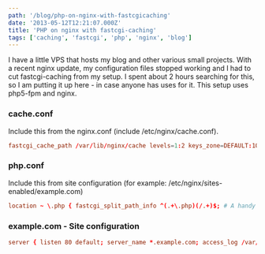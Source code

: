 ```yaml
---
path: '/blog/php-on-nginx-with-fastcgicaching'
date: '2013-05-12T12:21:07.000Z'
title: 'PHP on nginx with fastcgi-caching'
tags: ['caching', 'fastcgi', 'php', 'nginx', 'blog']
---
```


I have a little VPS that hosts my blog and other various small projects. With a recent nginx update, my configuration files stopped working and I had to cut fastcgi-caching from my setup. I spent about 2 hours searching for this, so I am putting it up here - in case anyone has uses for it. This setup uses php5-fpm and nginx.

### cache.conf

Include this from the nginx.conf (include /etc/nginx/cache.conf).

```conf
fastcgi_cache_path /var/lib/nginx/cache levels=1:2 keys_zone=DEFAULT:10m inactive=5m; fastcgi_cache_key "$scheme$request_method$host$request_uri"; map $request_method $no_cache { default 0; POST 1; #no caching on post } map $http_cookie $no_cache { default 0; ~SESS 1; # PHP Session cookie }
```

### php.conf

Include this from site configuration (for example: /etc/nginx/sites-enabled/example.com)

```conf
location ~ \.php { fastcgi_split_path_info ^(.+\.php)(/.+)$; # A handy function that became available in 0.7.31 that breaks down # The path information based on the provided regex expression # This is handy for requests such as file.php/some/paths/here/ fastcgi_param PATH_INFO $fastcgi_path_info; fastcgi_param PATH_TRANSLATED $document_root$fastcgi_path_info; fastcgi_param QUERY_STRING $query_string; fastcgi_param REQUEST_METHOD $request_method; fastcgi_param CONTENT_TYPE $content_type; fastcgi_param CONTENT_LENGTH $content_length; fastcgi_param SCRIPT_NAME $fastcgi_script_name; fastcgi_param SCRIPT_FILENAME $document_root$fastcgi_script_name; fastcgi_param REQUEST_URI $request_uri; fastcgi_param DOCUMENT_URI $document_uri; fastcgi_param DOCUMENT_ROOT $document_root; fastcgi_param SERVER_PROTOCOL $server_protocol; fastcgi_param GATEWAY_INTERFACE CGI/1.1; fastcgi_param SERVER_SOFTWARE nginx; fastcgi_param REMOTE_ADDR $remote_addr; fastcgi_param REMOTE_PORT $remote_port; fastcgi_param SERVER_ADDR $server_addr; fastcgi_param SERVER_PORT $server_port; fastcgi_param SERVER_NAME $server_name; fastcgi_pass unix:/var/run/php5-fpm.sock; fastcgi_index index.php; fastcgi_cache DEFAULT; fastcgi_cache_valid 200 302 1h; fastcgi_cache_valid 301 1d; fastcgi_cache_valid 404 1m; fastcgi_cache_valid any 1m; fastcgi_cache_min_uses 1; fastcgi_cache_use_stale error timeout invalid_header http_500; fastcgi_cache_bypass $no_cache; fastcgi_no_cache $no_cache; fastcgi_ignore_headers Cache-Control Expires; }
```

### example.com - Site configuration

```conf
server { listen 80 default; server_name *.example.com; access_log /var/log/nginx/example.access.log; root /home/andri/www/example.org; location / { root /var/www/example/scrolls.org; index index.html index.htm index.php; } include php.conf; location ~ /\.ht { deny all; } }
```
